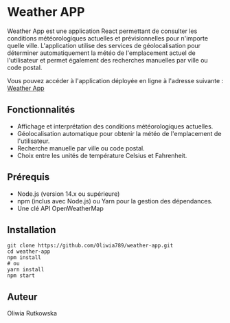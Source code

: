 # Weather APP

Weather App est une application React permettant de consulter les conditions météorologiques actuelles et prévisionnelles pour n'importe quelle ville. L'application utilise des services de géolocalisation pour déterminer automatiquement la météo de l'emplacement actuel de l'utilisateur et permet également des recherches manuelles par ville ou code postal.

Vous pouvez accéder à l'application déployée en ligne à l'adresse suivante : [Weather App](https://oliwia789.github.io/weatherApp/)

## Fonctionnalités

- Affichage et interprétation des conditions météorologiques actuelles.
- Géolocalisation automatique pour obtenir la météo de l'emplacement de l'utilisateur.
- Recherche manuelle par ville ou code postal.
- Choix entre les unités de température Celsius et Fahrenheit.


## Prérequis

- Node.js (version 14.x ou supérieure)
- npm (inclus avec Node.js) ou Yarn pour la gestion des dépendances.
- Une clé API OpenWeatherMap

## Installation

```
git clone https://github.com/Oliwia789/weather-app.git
cd weather-app
npm install
# ou
yarn install
npm start
```

## Auteur

Oliwia Rutkowska
